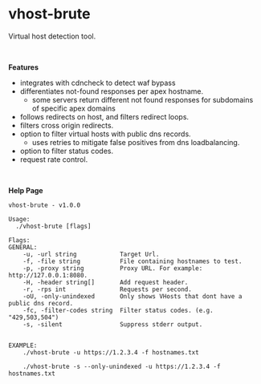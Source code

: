vhost-brute
==

Virtual host detection tool.  

<br>

**Features**
- integrates with cdncheck to detect waf bypass
- differentiates not-found responses per apex hostname.
  - some servers return different not found responses for subdomains of specific apex domains
- follows redirects on host, and filters redirect loops.
- filters cross origin redirects.
- option to filter virtual hosts with public dns records.
  - uses retries to mitigate false positives from dns loadbalancing.
- option to filter status codes.
- request rate control.

<br>

**Help Page**
```
vhost-brute - v1.0.0

Usage: 
  ./vhost-brute [flags]

Flags:
GENERAL:
    -u, -url string            Target Url.
    -f, -file string           File containing hostnames to test. 
    -p, -proxy string          Proxy URL. For example: http://127.0.0.1:8080.
    -H, -header string[]       Add request header. 
    -r, -rps int               Requests per second.
    -oU, -only-unindexed       Only shows VHosts that dont have a public dns record.
    -fc, -filter-codes string  Filter status codes. (e.g. "429,503,504")
    -s, -silent                Suppress stderr output.


EXAMPLE:
    ./vhost-brute -u https://1.2.3.4 -f hostnames.txt

    ./vhost-brute -s --only-unindexed -u https://1.2.3.4 -f hostnames.txt
```
